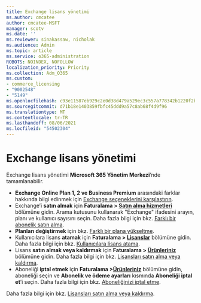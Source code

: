 ```yaml
---
title: Exchange lisans yönetimi
ms.author: cmcatee
author: cmcatee-MSFT
manager: scotv
ms.date: ''
ms.reviewer: sinakassaw, nicholak
ms.audience: Admin
ms.topic: article
ms.service: o365-administration
ROBOTS: NOINDEX, NOFOLLOW
localization_priority: Priority
ms.collection: Adm_O365
ms.custom:
- commerce_licensing
- "9002548"
- "5149"
ms.openlocfilehash: c93e11587eb929c2e0d38d479a529ec3c557a778342b1220f2b430a7a08eaa09
ms.sourcegitcommit: d71b18e1403859fbfc45ddd9a57c8ab68f4d9f96
ms.translationtype: MT
ms.contentlocale: tr-TR
ms.lasthandoff: 08/06/2021
ms.locfileid: "54502304"
---
```

# <a name="exchange-license-management"></a>Exchange lisans yönetimi

Exchange lisans yönetimi **Microsoft 365 Yönetim Merkezi**’nde tamamlanabilir.

- **Exchange Online Plan 1, 2 ve Business Premium** arasındaki farklar hakkında bilgi edinmek için [Exchange seçeneklerini karşılaştırın](https://www.microsoft.com/microsoft-365/exchange/compare-microsoft-exchange-online-plans).
- Exchange’i **satın almak** için **Faturalama > [Satın alma hizmetleri](https://go.microsoft.com/fwlink/p/?linkid=868433)** bölümüne gidin. Arama kutusunu kullanarak "Exchange" ifadesini arayın, planı ve kullanıcı sayısını seçin. Daha fazla bilgi için bkz. [Farklı bir abonelik satın alma](/microsoft-365/commerce/try-or-buy-microsoft-365#buy-a-different-subscription).
- **Planları değiştirmek** için bkz. [Farklı bir plana yükseltme](/microsoft-365/commerce/subscriptions/upgrade-to-different-plan).
- Kullanıcılara lisans **atamak** için **Faturalama > [Lisanslar](https://go.microsoft.com/fwlink/p/?linkid=842264)** bölümüne gidin. Daha fazla bilgi için bkz. [Kullanıcılara lisans atama](/microsoft-365/admin/manage/assign-licenses-to-users).
- Lisans **satın almak veya kaldırmak** için **Faturalama > [Ürünleriniz](https://go.microsoft.com/fwlink/p/?linkid=842054)** bölümüne gidin. Daha fazla bilgi için bkz. [Lisansları satın alma veya kaldırma](/microsoft-365/commerce/licenses/buy-licenses).
- Aboneliği **iptal etmek** için **Faturalama >[Ürünleriniz](https://go.microsoft.com/fwlink/p/?linkid=842054)** bölümüne gidin, aboneliği seçin ve **Abonelik ve ödeme ayarları** kısmında **Aboneliği iptal et**’i seçin. Daha fazla bilgi için bkz. [Aboneliğinizi iptal etme](/microsoft-365/commerce/subscriptions/cancel-your-subscription).

Daha fazla bilgi için bkz. [Lisansları satın alma veya kaldırma](/microsoft-365/commerce/licenses/buy-licenses).